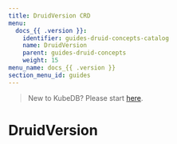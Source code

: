 ```yaml
---
title: DruidVersion CRD
menu:
  docs_{{ .version }}:
    identifier: guides-druid-concepts-catalog
    name: DruidVersion
    parent: guides-druid-concepts
    weight: 15
menu_name: docs_{{ .version }}
section_menu_id: guides
---
```


> New to KubeDB? Please start [here](/docs/README.md).

# DruidVersion

[//]: # (## What is DruidVersion)

[//]: # ()
[//]: # (`DruidVersion` is a Kubernetes `Custom Resource Definitions` &#40;CRD&#41;. It provides a declarative configuration to specify the docker images to be used for [PgBouncer]&#40;https://pgbouncer.github.io/&#41; server deployed with KubeDB in a Kubernetes native way.)

[//]: # ()
[//]: # (When you install KubeDB, a `DruidVersion` custom resource will be created automatically for every supported PgBouncer release versions. You have to specify the name of `DruidVersion` crd in `spec.version` field of [PgBouncer]&#40;/docs/guides/pgbouncer/concepts/pgbouncer.md&#41; crd. Then, KubeDB will use the docker images specified in the `DruidVersion` crd to create your expected PgBouncer instance.)

[//]: # ()
[//]: # (Using a separate crd for specifying respective docker image names allow us to modify the images independent of KubeDB operator. This will also allow the users to use a custom PgBouncer image for their server. For more details about how to use custom image with PgBouncer in KubeDB, please visit [here]&#40;/docs/guides/pgbouncer/custom-versions/setup.md&#41;.)

[//]: # (## DruidVersion Specification)

[//]: # ()
[//]: # (As with all other Kubernetes objects, a DruidVersion needs `apiVersion`, `kind`, and `metadata` fields. It also needs a `.spec` section.)

[//]: # ()
[//]: # (```yaml)

[//]: # (apiVersion: catalog.kubedb.com/v1alpha1)

[//]: # (kind: DruidVersion)

[//]: # (metadata:)

[//]: # (  name: "1.17.0")

[//]: # (  labels:)

[//]: # (    app: kubedb)

[//]: # (spec:)

[//]: # (  deprecated: false)

[//]: # (  version: "1.17.0")

[//]: # (  pgBouncer:)

[//]: # (    image: "${KUBEDB_CATALOG_REGISTRY}/pgbouncer:1.17.0")

[//]: # (  exporter:)

[//]: # (    image: "${KUBEDB_CATALOG_REGISTRY}/pgbouncer_exporter:v0.1.1")

[//]: # (```)

[//]: # ()
[//]: # (### metadata.name)

[//]: # ()
[//]: # (`metadata.name` is a required field that specifies the name of the `DruidVersion` crd. You have to specify this name in `spec.version` field of [PgBouncer]&#40;/docs/guides/pgbouncer/concepts/pgbouncer.md&#41; crd.)

[//]: # ()
[//]: # (We follow this convention for naming DruidVersion crd:)

[//]: # ()
[//]: # (- Name format: `{Original pgbouncer image version}-{modification tag}`)

[//]: # ()
[//]: # (We plan to modify original PgBouncer docker images to support additional features. Re-tagging the image with v1, v2 etc. modification tag helps separating newer iterations from the older ones. An image with higher modification tag will have more features than the images with lower modification tag. Hence, it is recommended to use DruidVersion crd with highest modification tag to take advantage of the latest features.)

[//]: # ()
[//]: # (### spec.version)

[//]: # ()
[//]: # (`spec.version` is a required field that specifies the original version of PgBouncer that has been used to build the docker image specified in `spec.server.image` field.)

[//]: # ()
[//]: # (### spec.deprecated)

[//]: # ()
[//]: # (`spec.deprecated` is an optional field that specifies whether the docker images specified here is supported by the current KubeDB operator.)

[//]: # ()
[//]: # (The default value of this field is `false`. If `spec.deprecated` is set `true`, KubeDB operator will not create the server and other respective resources for this version.)

[//]: # ()
[//]: # (### spec.pgBouncer.image)

[//]: # ()
[//]: # (`spec.pgBouncer.image` is a required field that specifies the docker image which will be used to create Petset by KubeDB operator to create expected PgBouncer server.)

[//]: # ()
[//]: # (### spec.exporter.image)

[//]: # ()
[//]: # (`spec.exporter.image` is a required field that specifies the image which will be used to export Prometheus metrics.)

[//]: # (## Next Steps)

[//]: # ()
[//]: # (- Learn about PgBouncer crd [here]&#40;/docs/guides/pgbouncer/concepts/catalog.md&#41;.)

[//]: # (- Deploy your first PgBouncer server with KubeDB by following the guide [here]&#40;/docs/guides/pgbouncer/quickstart/quickstart.md&#41;.)